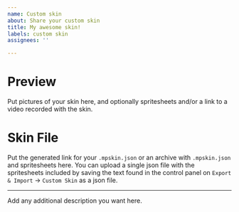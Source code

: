 ```yaml
---
name: Custom skin
about: Share your custom skin
title: My awesome skin!
labels: custom skin
assignees: ''

---
```


# Preview
Put pictures of your skin here, and optionally spritesheets and/or a link to a video recorded with the skin.

# Skin File
Put the generated link for your `.mpskin.json` or an archive with `.mpskin.json` and spritesheets here. 
You can upload a single json file with the spritesheets included by saving the text found in the control panel on `Export & Import` -> `Custom Skin` as a json file.

- - -

Add any additional description you want here.
